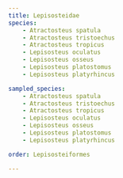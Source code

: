 ```yaml
---
title: Lepisosteidae
species:
    - Atractosteus spatula
    - Atractosteus tristoechus
    - Atractosteus tropicus
    - Lepisosteus oculatus
    - Lepisosteus osseus
    - Lepisosteus platostomus
    - Lepisosteus platyrhincus

sampled_species:
    - Atractosteus spatula
    - Atractosteus tristoechus
    - Atractosteus tropicus
    - Lepisosteus oculatus
    - Lepisosteus osseus
    - Lepisosteus platostomus
    - Lepisosteus platyrhincus

order: Lepisosteiformes

---
```

